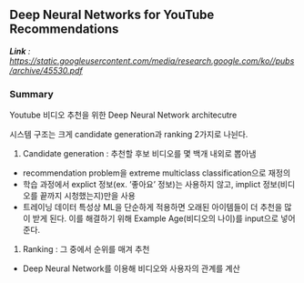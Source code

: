 ## Deep Neural Networks for YouTube Recommendations  
***Link** : https://static.googleusercontent.com/media/research.google.com/ko//pubs/archive/45530.pdf*  
### Summary
Youtube 비디오 추천을 위한 Deep Neural Network architecutre

시스템 구조는 크게 candidate generation과 ranking 2가지로 나뉜다.

1. Candidate generation : 추천할 후보 비디오를 몇 백개 내외로 뽑아냄
- recommendation problem을 extreme multiclass classification으로 재정의
- 학습 과정에서 explict 정보(ex. ’좋아요’ 정보)는 사용하지 않고, implict 정보(비디오를 끝까지 시청했는지)만을 사용
- 트레이닝 데이터 특성상 ML을 단순하게 적용하면 오래된 아이템들이 더 추천을 많이 받게 된다. 이를 해결하기 위해 Example Age(비디오의 나이)를 input으로 넣어준다.
1. Ranking : 그 중에서 순위를 매겨 추천
- Deep Neural Network를 이용해 비디오와 사용자의 관계를 계산
